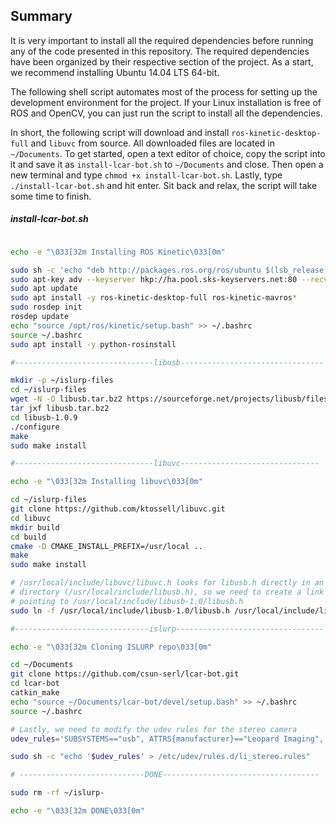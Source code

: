 ## Summary
It is very important to install all the required dependencies before running any of the code presented in this repository. The required dependencies have been organized by their respective section of the project. As a start, we recommend installing Ubuntu 14.04 LTS 64-bit.

The following shell script automates most of the process for setting up the development environment for the project. If your Linux installation is free of ROS and OpenCV, you can just run the script to install all the dependencies.

In short, the following script will download and install `ros-kinetic-desktop-full`  and `libuvc` from source. All downloaded files are located in `~/Documents`.
To get started, open a text editor of choice, copy the script into it and save it as `install-lcar-bot.sh` to `~/Documents` and close. Then open a new terminal and type `chmod +x install-lcar-bot.sh`. Lastly, type `./install-lcar-bot.sh` and hit enter. Sit back and relax, the script will take some time to finish.

##### install-lcar-bot.sh
```sh

echo -e "\033[32m Installing ROS Kinetic\033[0m"

sudo sh -c 'echo "deb http://packages.ros.org/ros/ubuntu $(lsb_release -sc) main" > /etc/apt/sources.list.d/ros-latest.list'
sudo apt-key adv --keyserver hkp://ha.pool.sks-keyservers.net:80 --recv-key 0xB01FA116
sudo apt update
sudo apt install -y ros-kinetic-desktop-full ros-kinetic-mavros*
sudo rosdep init
rosdep update
echo "source /opt/ros/kinetic/setup.bash" >> ~/.bashrc
source ~/.bashrc
sudo apt install -y python-rosinstall

#-------------------------------libusb--------------------------------

mkdir -p ~/islurp-files
cd ~/islurp-files
wget -N -O libusb.tar.bz2 https://sourceforge.net/projects/libusb/files/libusb-1.0/libusb-1.0.9/libusb-1.0.9.tar.bz2/download
tar jxf libusb.tar.bz2
cd libusb-1.0.9
./configure
make
sudo make install

#-------------------------------libuvc-------------------------------

echo -e "\033[32m Installing libuvc\033[0m"

cd ~/islurp-files
git clone https://github.com/ktossell/libuvc.git
cd libuvc
mkdir build
cd build
cmake -D CMAKE_INSTALL_PREFIX=/usr/local ..
make
sudo make install

# /usr/local/include/libuvc/libuvc.h looks for libusb.h directly in an include
# directory (/usr/local/include/libusb.h), so we need to create a link there
# pointing to /usr/local/include/libusb-1.0/libusb.h
sudo ln -f /usr/local/include/libusb-1.0/libusb.h /usr/local/include/libusb.h

#------------------------------islurp---------------------------------

echo -e "\033[32m Cloning ISLURP repo\033[0m"

cd ~/Documents
git clone https://github.com/csun-serl/lcar-bot.git
cd lcar-bot
catkin_make
echo "source ~/Documents/lcar-bot/devel/setup.bash" >> ~/.bashrc
source ~/.bashrc

# Lastly, we need to modify the udev rules for the stereo camera
udev_rules='SUBSYSTEMS=="usb", ATTRS{manufacturer}=="Leopard Imaging", ATTRS{product}=="LI-STEREO", GROUP:="video"'

sudo sh -c "echo '$udev_rules' > /etc/udev/rules.d/li_stereo.rules"

# ----------------------------DONE-----------------------------------

sudo rm -rf ~/islurp-

echo -e "\033[32m DONE\033[0m"

```
